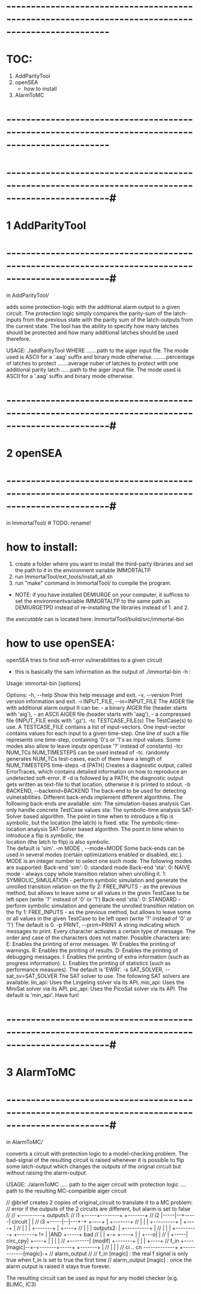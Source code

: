 
# -------------------------------------------------------------------------------------------------
# TOC:
  1. AddParityTool
  2. openSEA
     - how to install
  3. AlarmToMC
# -------------------------------------------------------------------------------------------------



# -------------------------------------------------------------------------------------------------#
# 1 AddParityTool                                                                                  #
# -------------------------------------------------------------------------------------------------#
in AddParityTool/

adds some protection-logic with the additional alarm output to a given circuit. The protection logic
simply compares the parity-sum of the latch-inputs from the previous state with the parity sum of the
latch-outputs from the current state. The tool has the ability to specify how many latches should be
protected and how many additional latches should be used therefore.

USAGE: ./addParityTool <aiger-input> <percentage> <avg-latches> <aiger-output>
  WHERE
	 <aiger-input>.......path to the aiger input file. The mode used is ASCII for a '.aag'
	                     suffix and binary mode otherwise.
	 <percentage>........percentage of latches to protect
	 <avg-latches>.......average nuber of latches to protect with one additional parity latch
	 <aiger-output>......path to the aiger input file. The mode used is ASCII for a '.aag'
	                     suffix and binary mode otherwise.



# -------------------------------------------------------------------------------------------------#
# 2 openSEA                                                                                        #
# -------------------------------------------------------------------------------------------------#
in ImmortalTool/    # TODO: rename!

# how to install:
1. create a folder where you want to install the third-party libraries and set the path to it in 
   the environment variable IMMORTALTP
2. run ImmortalTool/ext_tools/install_all.sh
3. run "make" command in ImmortalTool/ to compile the program.

* NOTE: if you have installed DEMIURGE on your computer, it suffices to set the environmentvariable
IMMORTALTP to the same path as DEMIURGETPD instead of re-installing the libraries instead of 1. and 2.

the *executable* can is located here: ImmortalTool/build/src/immortal-bin

# how to use openSEA:
openSEA tries to find soft-error vulnerabilities to a given circuit

* this is basically the sam information as the output of ./immortal-bin -h :

Usage: immortal-bin [options]

Options:
  -h, --help
                 Show this help message and exit.
  -v, --version
                 Print version information and exit.
  -i INPUT_FILE, --in=INPUT_FILE
                 The AIGER file with additional alarm output
                 It can be:
                  - a binary AIGER file (header starts with 'aig'),
                  - an ASCII AIGER file (header starts with 'aag'),
                  - a compressed file (INPUT_FILE ends with '.gz').
  -tc TESTCASE_FILE(s)
                The TestCase(s) to use. A TESTCASE_FILE contains a list 
                of input-vectors. One input-vector contains values for 
                each input to a given time-step.
                One line of such a file represents one time-step,
                containing '0's or '1's as input values. Some modes also
                allow to leave inputs open(use '?' instead of constants)
  -tcr NUM_TCs NUM_TIMESTEPS
                can be used instead of -tc.
                randomly generates NUM_TCs test-cases, each of them have
                a length of NUM_TIMESTEPS time-steps
  -d [PATH] 
                 Creates a diagnostic output, called ErrorTraces,
                 which contains detailed information on how to reproduce
                 an undetected soft-error.
                 If -d is followed by a PATH, the diagnostic output gets
                 written as text-file to that location, otherwise it is 
                 printed to stdout.
  -b BACKEND, --backend=BACKEND
                 The back-end to be used for detecting vulnerabilities.
                 Different back-ends implement different algorithms.
                 The following back-ends are available:
                 sim:  The simulation-bases analysis 
                         Can only handle concrete TestCase values 
                 sta:  The symbolic-time analysis
                         SAT-Solver based algorithm. The point in time
                         when to introduce a flip is symbolic, but the
                         location (the latch) is fixed. 
                 stla: The symbolic-time-location analysis
                         SAT-Solver based algorithm. The point in time
                         when to introduce a flip is symbolic, the    
                         location (the latch to flip) is  also 
                         symbolic.  
                 The default is 'sim'.
  -m MODE , --mode=MODE
                 Some back-ends can be used in several modes (certain
                 optimizations enabled or disabled, etc.).
                 MODE is an integer number to select one such mode. 
                 The following modes are supported: 
                 Back-end 'sim': 
                   0: standard mode
                 Back-end 'sta': 
                   0: NAIVE mode - always copy whole transition relation
                      when unrolling it.
                   1: SYMBOLIC_SIMULATION - perform symbolic simulation
                      and generate the unrolled transition relation 
                      on the fly 
                   2: FREE_INPUTS - as the previous method, but allows
                      to leave some or all values in the given TestCase
                      to be left open (write '?' instead of '0' or '1')
                 Back-end 'stla': 
                   0: STANDARD - perform symbolic simulation
                      and generate the unrolled transition relation 
                      on the fly 
                   1: FREE_INPUTS - as the previous method, but allows
                      to leave some or all values in the given TestCase
                      to be left open (write '?' instead of '0' or '1')
                 The default is 0.
  -p PRINT, --print=PRINT
                 A string indicating which messages to print. Every
                 character activates a certain type of message. The
                 order and case of the characters does not matter.
                 Possible characters are:
                 E:      Enables the printing of error messages.
                 W:      Enables the printing of warnings.
                 R:      Enables the printing of results.
                 D:      Enables the printing of debugging messages.
                 I:      Enables the printing of extra information
                         (such as progress information).
                 L:      Enables the printing of statistics
                         (such as performance measures).
                 The default is 'EWRI'.
  -s SAT_SOLVER, --sat_sv=SAT_SOLVER
                 The SAT solver to use.
                 The following SAT solvers are available:
                 lin_api: Uses the Lingeling solver via its API.
                 min_api: Uses the MiniSat solver via its API.
                 pic_api: Uses the PicoSat solver via its API.
                 The default is 'min_api'.
Have fun!







# -------------------------------------------------------------------------------------------------#
# 3 AlarmToMC                                                                                      #
# -------------------------------------------------------------------------------------------------#
in AlarmToMC/

converts a circuit with protection logic to a model-checking problem. The bad-signal of the resulting
circuit is raised whenever it is possible to flip some latch-output which changes the outputs of the
orignal circuit but without raising the alarm-output.

USAGE: ./alarmToMC <input-aiger-file> <output-aiger-file>
     <input-aiger-file> ..... path to the aiger circuit with protection logic
     <output-aiger-file> .... path to the resulting MC-compatible aiger circuit

// @brief creates 2 copies of original_circuit to translate it to a MC problem:
// error if the outputs of the 2 circuits are different, but alarm is set to false
//
//					                   +---------+ outputs1:
//					i1  +-----+--------+         +-------+
//					i2  |-----|--+-----| circuit |       |
//					i3  +-----|--|---+-+         +----+  |    +-------+
//				           	  |  |   | +---------+    |  +----+       |
//          				  |  |   |                +-------+       |          +----+
//	          				  |  |   |             outputs2:  |       +----------+    |
//				          	  |  |   | +---------+    +-------+  !=   |          |AND +-----+ bad
//	           				  |  |   +-+         +----+       |       |     +---o|    |
//		           			  |  +-----| circ_cpy|       +----+       |     |    |    |
//		          			  +--------| (modif) +-------+    |       |     |    +----+
//			 	   	f_in +----[magic]--+-+-------+-----+      +-------+     |
//			   	                         |             |                    |
//	  		       ci .. cn -------------+             +------------[magic]-+
//													                       alarm_output
//
// f_in [magic] : the real f signal is only true when f_in is set to true the first time
// alarm_output [magic] : once the alarm output is raised it stays true forever.


The resulting circuit can be used as input for any model checker (e.g. BLIMC, IC3)

